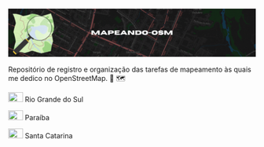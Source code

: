 ![Cabeçalho](https://github.com/elmoneto/mapeando-osm/blob/main/img/header.gif)

Repositório de registro e organização das tarefas de mapeamento às quais me dedico no OpenStreetMap. 🔎 🗺️ 

<img src="https://github.com/pierrelapalu/icones-bandeiras-br-uf/blob/master/dist/rounded/png-200/22-rio-grande-do-sul-rounded.png" width="30" height="20"> Rio Grande do Sul

<img src="https://github.com/pierrelapalu/icones-bandeiras-br-uf/blob/master/dist/rounded/png-200/17-paraiba-rounded.png" width="30" height="20"> Paraíba

<img src="https://github.com/pierrelapalu/icones-bandeiras-br-uf/blob/master/dist/rounded/png-200/25-santa-catarina-rounded.png" width="30" height="20"> Santa Catarina
